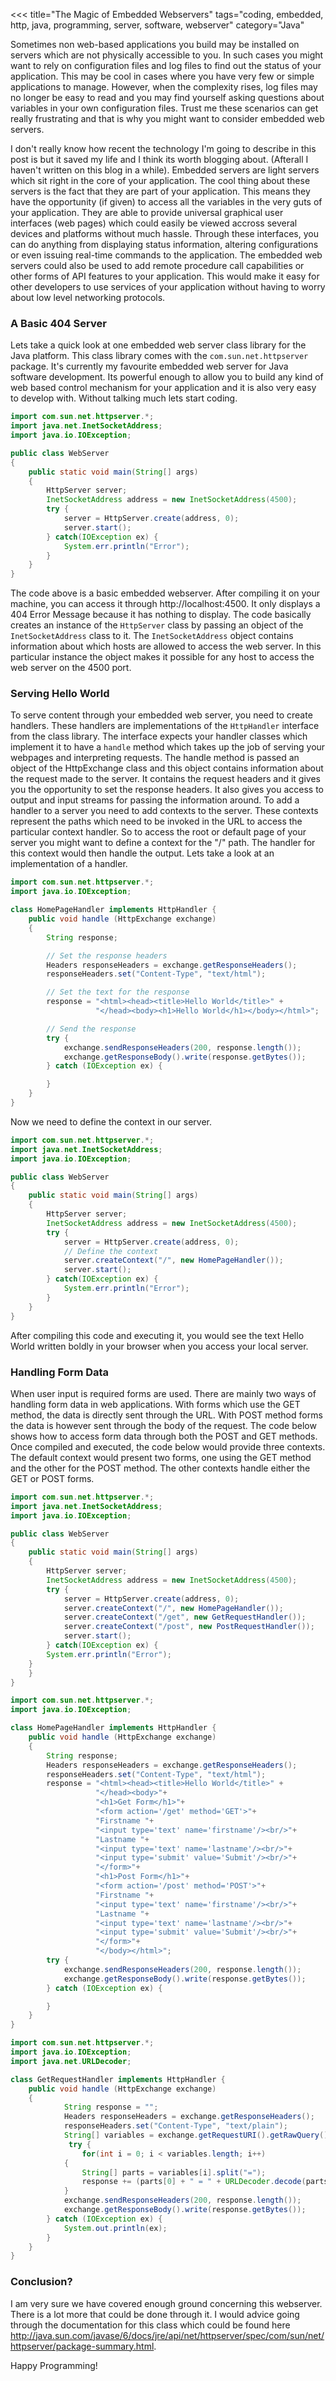<<<
title="The Magic of Embedded Webservers"
tags="coding, embedded, http, java, programming, server, software, webserver"
category="Java"
>>>
Sometimes non web-based applications you build may be installed on servers which
are not physically accessible to you. In such cases you might want to rely on
configuration files and log files to find out the status of your application.
This may be cool in cases where you have very few or simple applications to
manage. However, when the complexity rises, log files may no longer be easy to
read and you may find yourself asking questions about variables in your own
configuration files. Trust me these scenarios can get really frustrating and
that is why you might want to consider embedded web servers.<!--more-->

I don't really know how recent the technology I'm going to describe in this post
is but it saved my life and I think its worth blogging about. (Afterall I
haven't written on this blog in a while). Embedded servers are light servers
which sit right in the core of your application. The cool thing about these
servers is the fact that they are part of your application. This means they have
the opportunity (if given) to access all the variables in the very guts of your
application. They are able to provide universal graphical user interfaces (web
pages) which could easily be viewed accross several devices and platforms
without much hassle. Through these interfaces, you can do anything from
displaying status information, altering configurations or even issuing real-time
commands to the application. The embedded web servers could also be used to add
remote procedure call capabilities or other forms of API features to your
application. This would make it easy for other developers to use services of
your application without having to worry about low level networking protocols.

### A Basic 404 Server
Lets take a quick look at one embedded web server class library for the Java
platform. This class library comes with the `com.sun.net.httpserver`
package. It's currently my favourite embedded web server for Java software
development. Its powerful enough to allow you to build any kind of web based
control mechanism for your application and it is also very easy to develop with.
Without talking much lets start coding.

````java
import com.sun.net.httpserver.*;
import java.net.InetSocketAddress;
import java.io.IOException;

public class WebServer
{
    public static void main(String[] args)
    {
        HttpServer server;
        InetSocketAddress address = new InetSocketAddress(4500);
        try {
            server = HttpServer.create(address, 0);
            server.start();
        } catch(IOException ex) {
            System.err.println("Error");
        }
    }
}
````

The code above is a basic embedded webserver. After compiling it on your
machine, you can access it through http://localhost:4500. It only displays a 404
Error Message because it has nothing to display. The code basically creates an
instance of the `HttpServer` class by passing an object of the
`InetSocketAddress` class to it. The `InetSocketAddress`
object contains information about which hosts are allowed to access the web
server. In this particular instance the object makes it possible for any host to
access the web server on the 4500 port.

### Serving Hello World
To serve content through your embedded web server, you need to create handlers.
These handlers are implementations of the
`HttpHandler` interface from the class library. The interface expects
your handler classes which implement it to have a `handle` method
which takes up the job of serving your webpages and interpreting requests. The
handle method is passed an object of the HttpExchange class and this object
contains information about the request made to the server. It contains the
request headers and it gives you the opportunity to set the response headers. It
also gives you access to output and input streams for passing the information
around. To add a handler to a server you need to add contexts to the server.
These contexts represent the paths which need to be invoked in the URL to access
the particular context handler. So to access the root or default page of your
server you might want to define a context for the  "/" path. The handler for
this context would then handle the output. Lets take a look at an implementation
of a handler.

````java
import com.sun.net.httpserver.*;
import java.io.IOException;

class HomePageHandler implements HttpHandler {
    public void handle (HttpExchange exchange)
    {
        String response;

        // Set the response headers
        Headers responseHeaders = exchange.getResponseHeaders();
        responseHeaders.set("Content-Type", "text/html");

        // Set the text for the response
        response = "<html><head><title>Hello World</title>" +
                   "</head><body><h1>Hello World</h1></body></html>";

        // Send the response
        try {
            exchange.sendResponseHeaders(200, response.length());
            exchange.getResponseBody().write(response.getBytes());
        } catch (IOException ex) {

        }
    }
}
````

Now we need to define the context in our server.

````java
import com.sun.net.httpserver.*;
import java.net.InetSocketAddress;
import java.io.IOException;

public class WebServer
{
    public static void main(String[] args)
    {
        HttpServer server;
        InetSocketAddress address = new InetSocketAddress(4500);
        try {
            server = HttpServer.create(address, 0);
            // Define the context
            server.createContext("/", new HomePageHandler());
            server.start();
        } catch(IOException ex) {
            System.err.println("Error");
        }
    }
}
````

After compiling this code and executing it, you would see the text Hello World
written boldly in your browser when you access your local server.

### Handling Form Data
When user input is required forms are used. There are mainly two ways of
handling form data in web applications. With forms which use the GET method, the
data is directly sent through the URL. With POST method forms the data is
however sent through the body of the request. The code below shows how to access
form data through both the POST and GET methods. Once compiled and executed, the
code below would provide three contexts. The default context would present two
forms, one using the GET method and the other for the POST method. The other
contexts handle either the GET or POST forms.

````java
import com.sun.net.httpserver.*;
import java.net.InetSocketAddress;
import java.io.IOException;

public class WebServer
{
    public static void main(String[] args)
    {
        HttpServer server;
        InetSocketAddress address = new InetSocketAddress(4500);
        try {
            server = HttpServer.create(address, 0);
            server.createContext("/", new HomePageHandler());
            server.createContext("/get", new GetRequestHandler());
            server.createContext("/post", new PostRequestHandler());
            server.start();
        } catch(IOException ex) {
	    System.err.println("Error");
	}
    }
}
````

```` java
import com.sun.net.httpserver.*;
import java.io.IOException;

class HomePageHandler implements HttpHandler {
    public void handle (HttpExchange exchange)
    {
        String response;
        Headers responseHeaders = exchange.getResponseHeaders();
        responseHeaders.set("Content-Type", "text/html");
        response = "<html><head><title>Hello World</title>" +
                   "</head><body>"+
                   "<h1>Get Form</h1>"+
                   "<form action='/get' method='GET'>"+
                   "Firstname "+
                   "<input type='text' name='firstname'/><br/>"+
                   "Lastname "+
                   "<input type='text' name='lastname'/><br/>"+
                   "<input type='submit' value='Submit'/><br/>"+
                   "</form>"+
                   "<h1>Post Form</h1>"+
                   "<form action='/post' method='POST'>"+
                   "Firstname "+
                   "<input type='text' name='firstname'/><br/>"+
                   "Lastname "+
                   "<input type='text' name='lastname'/><br/>"+
                   "<input type='submit' value='Submit'/><br/>"+
                   "</form>"+
                   "</body></html>";
        try {
            exchange.sendResponseHeaders(200, response.length());
            exchange.getResponseBody().write(response.getBytes());
        } catch (IOException ex) {

        }
    }
}
````

````java
import com.sun.net.httpserver.*;
import java.io.IOException;
import java.net.URLDecoder;

class GetRequestHandler implements HttpHandler {
	public void handle (HttpExchange exchange)
	{
            String response = "";
            Headers responseHeaders = exchange.getResponseHeaders();
            responseHeaders.set("Content-Type", "text/plain");
            String[] variables = exchange.getRequestURI().getRawQuery().split("&");
             try {
                for(int i = 0; i < variables.length; i++)
            {
                String[] parts = variables[i].split("=");
                response += (parts[0] + " = " + URLDecoder.decode(parts[1], "utf8") + "\n");
            }
            exchange.sendResponseHeaders(200, response.length());
            exchange.getResponseBody().write(response.getBytes());
        } catch (IOException ex) {
            System.out.println(ex);
        }
    }
}
````

### Conclusion?
I am very sure we have covered enough ground concerning this webserver. There is
a lot more that could be done through it. I would advice going through the
documentation for this class which could be found here 
http://java.sun.com/javase/6/docs/jre/api/net/httpserver/spec/com/sun/net/httpserver/package-summary.html.

Happy Programming!
